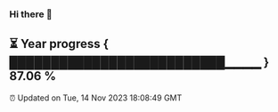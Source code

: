 ### Hi there 👋
⏳ Year progress { ██████████████████████████▁▁▁▁ } 87.06 %
---
⏰ Updated on Tue, 14 Nov 2023 18:08:49 GMT

